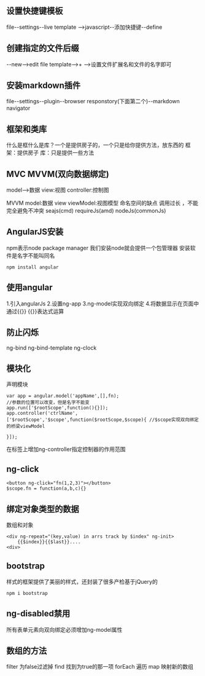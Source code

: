 ## 设置快捷键模板
file--settings--live template -->javascript--添加快捷键--define

## 创建指定的文件后缀
--new-->edit file template-->+ -->设置文件扩展名和文件的名字即可

## 安装markdown插件
file--settings--plugin--browser responstory(下面第二个)--markdown navigator

## 框架和类库
什么是框什么是库？一个是提供房子的，一个只是给你提供方法，放东西的
框架：提供房子
库：只是提供一些方法

## MVC MVVM(双向数据绑定)
model-->数据 view:视图  controller:控制图 

MVVM   model:数据 view  viewModel:视图模型
命名空间的缺点   调用过长 ，不能完全避免不冲突
seajs(cmd)  requireJs(amd)  nodeJs(commonJs)

## AngularJS安装
  npm表示node package manager   我们安装node就会提供一个包管理器
  安装软件是名字不能叫同名
```
npm install angular
```
  
## 使用angular
1.引入angularJs
2.设置ng-app
3.ng-model实现双向绑定
4.将数据显示在页面中通过{{}}
{{}}表达式运算

## 防止闪烁
ng-bind
ng-bind-template
ng-clock

## 模块化
声明模块
```
var app = angular.model('appName',[],fn);
//参数的位置可以改变，但是名字不能变
app.run(['$rootScope',function(){}]);
app.controller('ctrlName',['$rootScope','$scope',function($rootScope,$scope){ //$scope实现双向绑定的桥梁viewModel

}]);
```
在标签上增加ng-controller指定控制器的作用范围

## ng-click
```
<button ng-click="fn(1,2,3)"></button>
$scope.fn = function(a,b,c){}
```

## 绑定对象类型的数据
数组和对象
```
<div ng-repeat="(key,value) in arrs track by $index" ng-init>
    {{$index}}{{$last}}....
<div>
```


## bootstrap
样式的框架提供了美丽的样式，还封装了很多产检基于jQuery的
```
npm i bootstrap
```

## ng-disabled禁用
所有表单元素向双向绑定必须增加ng-model属性

## 数组的方法
filter 为false过滤掉
find 找到为true的那一项
forEach 遍历
map 映射新的数组